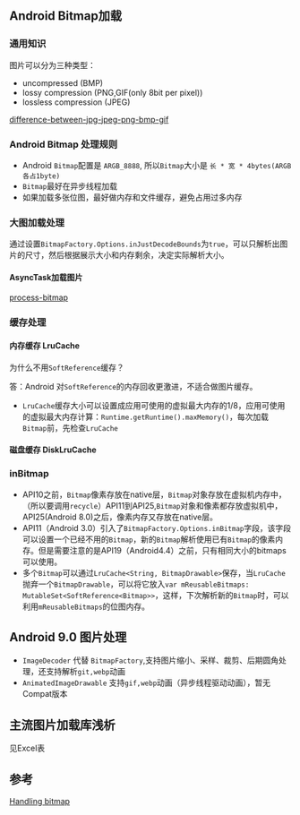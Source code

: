 ## Android Bitmap加载 ##

### 通用知识

图片可以分为三种类型：

* uncompressed (BMP)
* lossy compression (PNG,GIF(only 8bit per pixel))
* lossless compression (JPEG)
 
[difference-between-jpg-jpeg-png-bmp-gif](https://stackoverflow.com/questions/419584/what-is-the-difference-between-jpg-jpeg-png-bmp-gif-tiff-i)

### Android Bitmap 处理规则

* Android `Bitmap`配置是 `ARGB_8888`, 所以`Bitmap`大小是 `长 * 宽 * 4bytes(ARGB各占1byte)`
* `Bitmap`最好在异步线程加载
* 如果加载多张位图，最好做内存和文件缓存，避免占用过多内存

### 大图加载处理

通过设置`BitmapFactory.Options.inJustDecodeBounds`为`true`，可以只解析出图片的尺寸，然后根据展示大小和内存剩余，决定实际解析大小。

#### AsyncTask加载图片
[process-bitmap](https://stuff.mit.edu/afs/sipb/project/android/docs/training/displaying-bitmaps/process-bitmap.html)

### 缓存处理

#### 内存缓存 LruCache

为什么不用`SoftReference`缓存？

答：Android 对`SoftReference`的内存回收更激进，不适合做图片缓存。

* `LruCache`缓存大小可以设置成应用可使用的虚拟最大内存的1/8，应用可使用的虚拟最大内存计算：`Runtime.getRuntime().maxMemory()`，每次加载`Bitmap`前，先检查`LruCache`

#### 磁盘缓存 DiskLruCache

#### 

### inBitmap

* API10之前，`Bitmap`像素存放在native层，`Bitmap`对象存放在虚拟机内存中，（所以要调用`recycle`）API11到API25,`Bitmap`对象和像素都存放虚拟机中，API25(Android 8.0)之后，像素内存又存放在native层。
* API11（Android 3.0）引入了`BitmapFactory.Options.inBitmap`字段，该字段可以设置一个已经不用的`Bitmap`，新的`Bitmap`解析使用已有`Bitmap`的像素内存。但是需要注意的是API19（Android4.4）之前，只有相同大小的bitmaps可以使用。
* 多个`Bitmap`可以通过`LruCache<String, BitmapDrawable>`保存，当`LruCache`抛弃一个`BitmapDrawable`，可以将它放入`var mReusableBitmaps: MutableSet<SoftReference<Bitmap>>`，这样，下次解析新的`Bitmap`时，可以利用`mReusableBitmaps`的位图内存。

## Android 9.0 图片处理

* `ImageDecoder` 代替 `BitmapFactory`,支持图片缩小、采样、裁剪、后期圆角处理，还支持解析`git,webp`动画
* `AnimatedImageDrawable` 支持`gif,webp`动画（异步线程驱动动画），暂无Compat版本

## 主流图片加载库浅析

见Excel表

## 参考 

[Handling bitmap](https://developer.android.com/topic/performance/graphics/) 